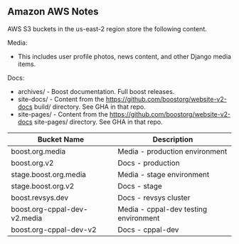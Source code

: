 <!--
Copyright (c) 2024 The C++ Alliance, Inc. (https://cppalliance.org)

Distributed under the Boost Software License, Version 1.0. (See accompanying
file LICENSE_1_0.txt or copy at http://www.boost.org/LICENSE_1_0.txt)

Official repository: https://github.com/boostorg/website-v2
-->

## Amazon AWS Notes

AWS S3 buckets in the us-east-2 region store the following content.  

Media:

  - This includes user profile photos, news content, and other Django media items.

Docs: 
  - archives/ - Boost documentation. Full boost releases.
  - site-docs/ - Content from the https://github.com/boostorg/website-v2-docs build/ directory. See GHA in that repo.
  - site-pages/ - Content from the https://github.com/boostorg/website-v2-docs site-pages/ directory. See GHA in that repo.

| Bucket Name | Description |
| ----------- | ----------- |
| boost.org.media | Media - production environment |
| boost.org.v2 | Docs - production |
| stage.boost.org.media | Media - stage environment |
| stage.boost.org.v2 | Docs - stage |
| boost.revsys.dev | Docs - revsys cluster |
| boost.org-cppal-dev-v2.media | Media - cppal-dev testing environment |
| boost.org-cppal-dev-v2 | Docs - cppal-dev |

